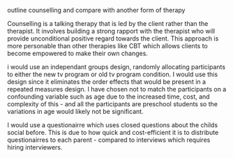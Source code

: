 
outline counselling and compare with another form of therapy


Counselling is a talking therapy that is led by the client rather than the therapist. It involves building a strong rapport with the therapist who will provide unconditional positive regard towards the client. This approach is more personable than other therapies like CBT which allows clients to become empowered to make their own changes. 


i would use an independant groups design, randomly allocating participants to either the new tv program or old tv program condition. I would use this design since it eliminates the order effects that would be present in a repeated measures design. I have chosen not to match the participants on a confounding variable such as age due to the increased time, cost, and complexity of this - and all the participants are preschool students so the variations in age would likely not be significant.

I would use a questionairre which uses closed questions about the childs social before. This is due to how quick and cost-efficient it is to distribute questionairres to each parent - compared to interviews which requires hiring interviewers.